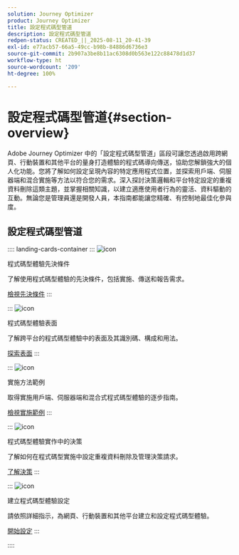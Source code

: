 ```yaml
---
solution: Journey Optimizer
product: Journey Optimizer
title: 設定程式碼型管道
description: 設定程式碼型管道
redpen-status: CREATED_||_2025-08-11_20-41-39
exl-id: e77acb57-66a5-49cc-b98b-84886d6736e3
source-git-commit: 2b907a3be8b11ac6308d0b563e122c88478d1d37
workflow-type: ht
source-wordcount: '209'
ht-degree: 100%

---
```


# 設定程式碼型管道{#section-overview}

Adobe Journey Optimizer 中的「設定程式碼型管道」區段可讓您透過啟用跨網頁、行動裝置和其他平台的量身打造體驗的程式碼導向傳送，協助您解鎖強大的個人化功能。您將了解如何設定呈現內容的特定應用程式位置，並探索用戶端、伺服器端和混合實施等方法以符合您的需求。深入探討決策邏輯和平台特定設定的重複資料刪除這類主題，並掌握相關知識，以建立適應使用者行為的靈活、資料驅動的互動。無論您是管理員還是開發人員，本指南都能讓您精確、有控制地最佳化參與度。

## 設定程式碼型管道

:::: landing-cards-container
:::
![icon](https://cdn.experienceleague.adobe.com/icons/list-check.svg?lang=zh-Hant)

程式碼型體驗先決條件

了解使用程式碼型體驗的先決條件，包括實施、傳送和報告需求。

[檢視先決條件](../using/code-based/code-based-prerequisites.md)
:::

:::
![icon](https://cdn.experienceleague.adobe.com/icons/puzzle-piece.svg?lang=zh-Hant)

程式碼型體驗表面

了解跨平台的程式碼型體驗中的表面及其識別碼、構成和用法。

[探索表面](../using/code-based/code-based-surface.md)
:::

:::
![icon](https://cdn.experienceleague.adobe.com/icons/code-branch.svg?lang=zh-Hant)

實施方法範例

取得實施用戶端、伺服器端和混合式程式碼型體驗的逐步指南。

[檢視實施範例](../using/code-based/code-based-implementation-samples.md)
:::

:::
![icon](https://cdn.experienceleague.adobe.com/icons/bullseye.svg?lang=zh-Hant)

程式碼型體驗實作中的決策

了解如何在程式碼型實施中設定重複資料刪除及管理決策請求。

[了解決策](../using/code-based/code-based-decisioning-implementations.md)
:::

:::
![icon](https://cdn.experienceleague.adobe.com/icons/gear.svg?lang=zh-Hant)

建立程式碼型體驗設定

請依照詳細指示，為網頁、行動裝置和其他平台建立和設定程式碼型體驗。

[開始設定](../using/code-based/code-based-configuration.md)
:::

::::
